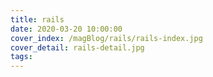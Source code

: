 ```yaml
---
title: rails
date: 2020-03-20 10:00:00
cover_index: /magBlog/rails/rails-index.jpg
cover_detail: rails-detail.jpg
tags:
---
```

